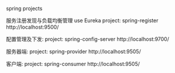 spring projects

服务注册发现与负载均衡管理
use Eureka
project: spring-register
http://localhost:9500/

配置管理及下发:
project: spring-config-server
http://localhost:9700/

服务器端:
project: spring-provider
http://localhost:9505/

客户端:
project: spring-consumer
http://localhost:9505/

